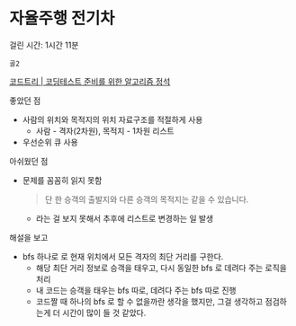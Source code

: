 # 자율주행 전기차

걸린 시간: 1시간 11분

`골2`

[코드트리 | 코딩테스트 준비를 위한 알고리즘 정석](https://www.codetree.ai/training-field/frequent-problems/problems/autonomous-electric-car/description?page=2&pageSize=20)

좋았던 점

- 사람의 위치와 목적지의 위치 자료구조를 적절하게 사용
    - 사람 - 격자(2차원), 목적지 - 1차원 리스트
- 우선순위 큐 사용

아쉬웠던 점

- 문제를 꼼꼼히 읽지 못함

  > 단 한 승객의 출발지와 다른 승객의 목적지는 같을 수 있습니다.
  >
    - 라는 걸 보지 못해서 추후에 리스트로 변경하는 일 발생

해설을 보고

- bfs 하나로 로 현재 위치에서 모든 격자의 최단 거리를 구한다.
    - 해당 최단 거리 정보로 승객을 태우고, 다시 동일한 bfs 로 데려다 주는 로직을 처리
    - 내 코드는 승객을 태우는 bfs 따로, 데려다 주는 bfs 따로 진행
    - 코드짤 때 하나의 bfs 로 할 수 없을까란 생각을 했지만, 그걸 생각하고 점검하는게 더 시간이 많이 들 것 같았다.
